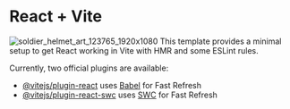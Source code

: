 # React + Vite

![soldier_helmet_art_123765_1920x1080](https://github.com/Danyal494/text-on-sphare/assets/167676132/b2a5164b-5d52-4b99-beb5-8d2c1bafe46d)
This template provides a minimal setup to get React working in Vite with HMR and some ESLint rules.

Currently, two official plugins are available:

- [@vitejs/plugin-react](https://github.com/vitejs/vite-plugin-react/blob/main/packages/plugin-react/README.md) uses [Babel](https://babeljs.io/) for Fast Refresh
- [@vitejs/plugin-react-swc](https://github.com/vitejs/vite-plugin-react-swc) uses [SWC](https://swc.rs/) for Fast Refresh
